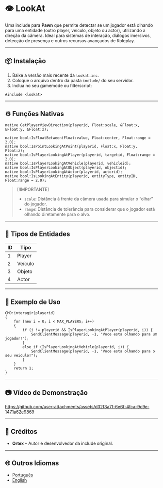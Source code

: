 # 👁️ LookAt

Uma include para **Pawn** que permite detectar se um jogador está olhando para uma entidade (outro player, veículo, objeto ou actor), utilizando a direção da câmera. Ideal para sistemas de interação, diálogos imersivos, detecção de presença e outros recursos avançados de Roleplay.

---

## 📦 Instalação

1. Baixe a versão mais recente da `lookat.inc`.
2. Coloque o arquivo dentro da pasta `include/` do seu servidor.
3. Inclua no seu gamemode ou filterscript:

```pawn
#include <lookat>
```

---

## ⚙️ Funções Nativas

```pawn
native GetPlayerViewDirection(playerid, Float:scale, &Float:x, &Float:y, &Float:z);

native bool:IsFloatBetween(Float:value, Float:center, Float:range = 2.0);
native bool:IsPointLookingAtPoint(playerid, Float:x, Float:y, Float:z);
native bool:IsPlayerLookingAtPlayer(playerid, targetid, Float:range = 2.0);
native bool:IsPlayerLookingAtVehicle(playerid, vehicleid);
native bool:IsPlayerLookingAtObject(playerid, objectid);
native bool:IsPlayerLookingAtActor(playerid, actorid);
native bool:IsLookingAtEntity(playerid, entityType, entityID, Float:range = 2.0);
```

> \[!IMPORTANTE]
>
> * `scale`: Distância à frente da câmera usada para simular o “olhar” do jogador.
> * `range`: Distância de tolerância para considerar que o jogador está olhando diretamente para o alvo.

---

## 🔢 Tipos de Entidades

| ID | Tipo    |
| -- | ------- |
| 1  | Player  |
| 2  | Veículo |
| 3  | Objeto  |
| 4  | Actor   |

---

## 🧪 Exemplo de Uso

```pawn
CMD:interagir(playerid)
{
    for (new i = 0; i < MAX_PLAYERS; i++)
    {
        if (i != playerid && IsPlayerLookingAtPlayer(playerid, i)) {
            SendClientMessage(playerid, -1, "Voce esta olhando para um jogador!");
        } 
        else if (IsPlayerLookingAtVehicle(playerid, i)) {
			SendClientMessage(playerid, -1, "Voce esta olhando para o seu veiculo!");
		}
    }
    return 1;
}
```

---

## 📷 Vídeo de Demonstração

https://github.com/user-attachments/assets/d32f3a7f-6e6f-4fca-9c9e-1471a62e9869

---

## 🙌 Créditos

* **Ortex** – Autor e desenvolvedor da include original.

---

## 🌐 Outros Idiomas

* [Português](https://github.com/dev-ortex/lookat/blob/main/README-pt.md)
* [English](https://github.com/dev-ortex/lookat/blob/main/README.md)
